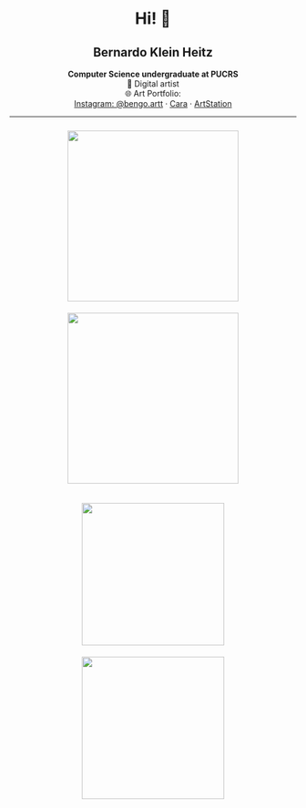 <h1 align="center">Hi! 👋</h1>

<h2 align="center">Bernardo Klein Heitz </h2>
<p align="center">
  <strong>Computer Science undergraduate at PUCRS</strong> <br/>
  🎨 Digital artist <br/>
  🌐 Art Portfolio: <br/>
  <a href="https://www.instagram.com/bengo.artt/">Instagram: @bengo.artt</a> · 
  <a href="https://cara.app/bengoo">Cara</a> · 
  <a href="https://www.artstation.com/bengo501">ArtStation</a>
</p>

---
<p align="center">
  <img src="https://github.com/user-attachments/assets/a14d114a-f7d3-427e-a6f2-e86393e90977" width="300" style="margin: 10px;"/>
  <img src="https://github.com/user-attachments/assets/847b8bda-9a54-4354-845f-de7cd349b456" width="300" style="margin: 10px;"/>
</p>

<p align="center">
  <img src="https://github.com/user-attachments/assets/d1ec708c-6e48-43c6-815b-8cf6d7338d93" width="250" style="margin: 10px;"/>
  <img src="https://github.com/user-attachments/assets/eee574c8-78cb-470a-94c6-6303b0a1c3b9" width="250" style="margin: 10px;"/>
</p>
